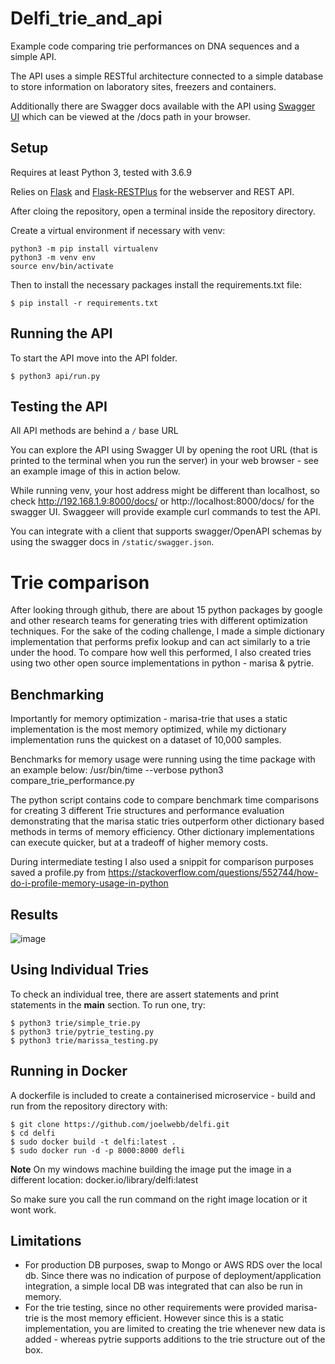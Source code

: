 # Delfi_trie_and_api
Example code comparing trie performances on DNA sequences and a simple API.

The API uses a simple RESTful architecture connected to a simple database to store information on laboratory sites, freezers and containers.   

Additionally there are Swagger docs available with the API using [Swagger UI](http://swagger.io/swagger-ui/) which can be viewed at the /docs path in your browser.

## Setup

Requires at least Python 3, tested with 3.6.9

Relies on [Flask](http://flask.pocoo.org/docs/0.11/) and [Flask-RESTPlus](https://flask-restplus.readthedocs.io/en/stable/index.html) for the webserver and REST API. 

After cloing the repository, open a terminal inside the repository directory.

Create a virtual environment if necessary with venv:

```shell
python3 -m pip install virtualenv
python3 -m venv env
source env/bin/activate
```

Then to install the necessary packages install the requirements.txt file:

```shell
$ pip install -r requirements.txt
```

## Running the API

To start the API move into the API folder. 

```shell
$ python3 api/run.py  
```


## Testing the API
All API methods are behind a `/` base URL 

You can explore the API using Swagger UI by opening the root URL (that is printed to the terminal when you run the server) in your web browser - see an example image of this in action below.

While running venv, your host address might be different than localhost, so check http://192.168.1.9:8000/docs/ or http://localhost:8000/docs/ for the swagger UI. 
Swaggeer will provide example curl commands to test the API. 

You can integrate with a client that supports swagger/OpenAPI schemas by using the swagger docs in `/static/swagger.json`.

# Trie comparison
After looking through github, there are about 15 python packages by google and other research teams for generating tries with different optimization techniques.
For the sake of the coding challenge, I made a simple dictionary implementation that performs prefix lookup and can act similarly to a trie under the hood.
To compare how well this performed, I also created tries using two other open source implementations in python - marisa & pytrie. 

## Benchmarking
Importantly for memory optimization - marisa-trie that uses a static implementation is the most memory optimized, while my dictionary implementation runs the quickest on a dataset of 10,000 samples.

Benchmarks for memory usage were running using the time package with an example below:
/usr/bin/time --verbose python3 compare_trie_performance.py

The python script contains code to compare benchmark time comparisons for creating 3 different Trie structures and performance evaluation demonstrating that the marisa static tries outperform other dictionary based methods in terms of memory efficiency. Other dictionary implementations can execute quicker, but at a tradeoff of higher memory costs. 

During intermediate testing I also used a snippit for comparison purposes saved a profile.py from https://stackoverflow.com/questions/552744/how-do-i-profile-memory-usage-in-python

## Results
![image](https://user-images.githubusercontent.com/25040566/132502578-e4d89e6b-501c-4398-a83a-327c880c1cb2.png)

## Using Individual Tries

To check an individual tree, there are assert statements and print statements in the __main__ section. 
To run one, try:
```shell
$ python3 trie/simple_trie.py 
$ python3 trie/pytrie_testing.py
$ python3 trie/marissa_testing.py
```

## Running in Docker

A dockerfile is included to create a containerised microservice - build and run from the repository directory with:

```
$ git clone https://github.com/joelwebb/delfi.git
$ cd delfi
$ sudo docker build -t delfi:latest .
$ sudo docker run -d -p 8000:8000 defli 
```

**Note** 
On my windows machine building the image put the image in a different location: docker.io/library/delfi:latest

So make sure you call the run command on the right image location or it wont work.

## Limitations

- For production DB purposes, swap to Mongo or AWS RDS over the local db. Since there was no indication of purpose of deployment/application integration, a simple local DB was integrated that can also be run in memory.
- For the trie testing, since no other requirements were provided marisa-trie is the most memory efficient. However since this is a static implementation, you are limited to creating the trie whenever new data is added - whereas pytrie supports additions to the trie structure out of the box. 


